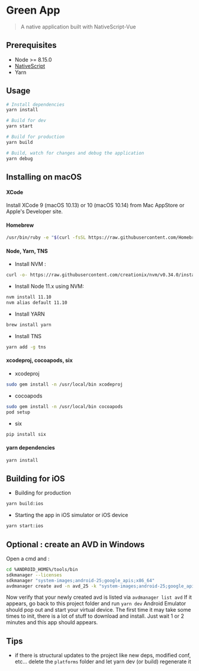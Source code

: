 # Green App

> A native application built with NativeScript-Vue

## Prerequisites

* Node >= 8.15.0
* [NativeScript](https://docs.nativescript.org/angular/start/quick-setup)
* Yarn

## Usage

```bash
# Install dependencies
yarn install

# Build for dev
yarn start

# Build for production
yarn build

# Build, watch for changes and debug the application
yarn debug
```

## Installing on macOS

#### XCode

Install XCode 9 (macOS 10.13) or 10 (macOS 10.14) from Mac AppStore or Apple's Developer site.

#### Homebrew
```bash
/usr/bin/ruby -e "$(curl -fsSL https://raw.githubusercontent.com/Homebrew/install/master/install)"
```

#### Node, Yarn, TNS

* Install NVM :
```bash
curl -o- https://raw.githubusercontent.com/creationix/nvm/v0.34.0/install.sh | bash
```

* Install Node 11.x using NVM:
```bash
nvm install 11.10
nvm alias default 11.10
```

* Install YARN
```bash
brew install yarn
```

* Install TNS
```bash
yarn add -g tns
```

#### xcodeproj, cocoapods, six

* xcodeproj
```bash
sudo gem install -n /usr/local/bin xcodeproj
```

* cocoapods
```bash
sudo gem install -n /usr/local/bin cocoapods
pod setup
```

* six
```bash
pip install six
```

#### yarn dependencies
```bash
yarn install
```

## Building for iOS

* Building for production
```bash
yarn build:ios
```

* Starting the app in iOS simulator or iOS device
```bash
yarn start:ios
```


## Optional : create an AVD in Windows

Open a cmd and :

```bash
cd %ANDROID_HOME%/tools/bin
sdkmanager --licenses
sdkmanager "system-images;android-25;google_apis;x86_64"
avdmanager create avd -n avd_25 -k "system-images;android-25;google_apis;x86_64"
```

Now verify that your newly created avd is listed via `avdmanager list avd`
If it appears, go back to this project folder and run `yarn dev`
Android Emulator should pop out and start your virtual device.
The first time it may take some times to init, there is a lot of stuff to download and install.
Just wait 1 or 2 minutes and this app should appears.

## Tips

* if there is structural updates to the project like new deps, modified conf, etc... delete the `platforms` folder and let yarn dev (or build) regenerate it
